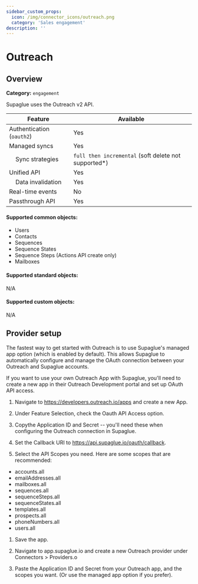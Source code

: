 ```yaml
---
sidebar_custom_props:
  icon: /img/connector_icons/outreach.png
  category: 'Sales engagement'
description: ''
---
```


# Outreach

## Overview

**Category:** `engagement`

Supaglue uses the Outreach v2 API.

| Feature                              | Available                                             |
| ------------------------------------ | ----------------------------------------------------- |
| Authentication (`oauth2`)            | Yes                                                   |
| Managed syncs                        | Yes                                                   |
| &nbsp;&nbsp;&nbsp; Sync strategies   | `full then incremental` (soft delete not supported\*) |
| Unified API                          | Yes                                                   |
| &nbsp;&nbsp;&nbsp; Data invalidation | Yes                                                   |
| Real-time events                     | No                                                    |
| Passthrough API                      | Yes                                                   |

#### Supported common objects:

- Users
- Contacts
- Sequences
- Sequence States
- Sequence Steps (Actions API create only)
- Mailboxes

#### Supported standard objects:

N/A

#### Supported custom objects:

N/A

## Provider setup

The fastest way to get started with Outreach is to use Supaglue's managed app option (which is enabled by default). This allows Supaglue to automatically configure and manage the OAuth connection between your Outreach and Supaglue accounts.

If you want to use your own Outreach App with Supaglue, you'll need to create a new app in their Outreach Development portal and set up OAuth API access.

1. Navigate to https://developers.outreach.io/apps and create a new App.

1. Under Feature Selection, check the Oauth API Access option.

1. Copythe Application ID and Secret -- you'll need these when configuring the Outreach connection in Supaglue.

1. Set the Callback URI to https://api.supaglue.io/oauth/callback.

1. Select the API Scopes you need. Here are some scopes that are recommended:

  - accounts.all
  - emailAddresses.all
  - mailboxes.all
  - sequences.all
  - sequenceSteps.all
  - sequenceStates.all
  - templates.all
  - prospects.all
  - phoneNumbers.all
  - users.all

1. Save the app.

1. Navigate to app.supaglue.io and create a new Outreach provider under Connectors > Providers.o

1. Paste the Application ID and Secret from your Outreach app, and the scopes you want. (Or use the managed app option if you prefer).

